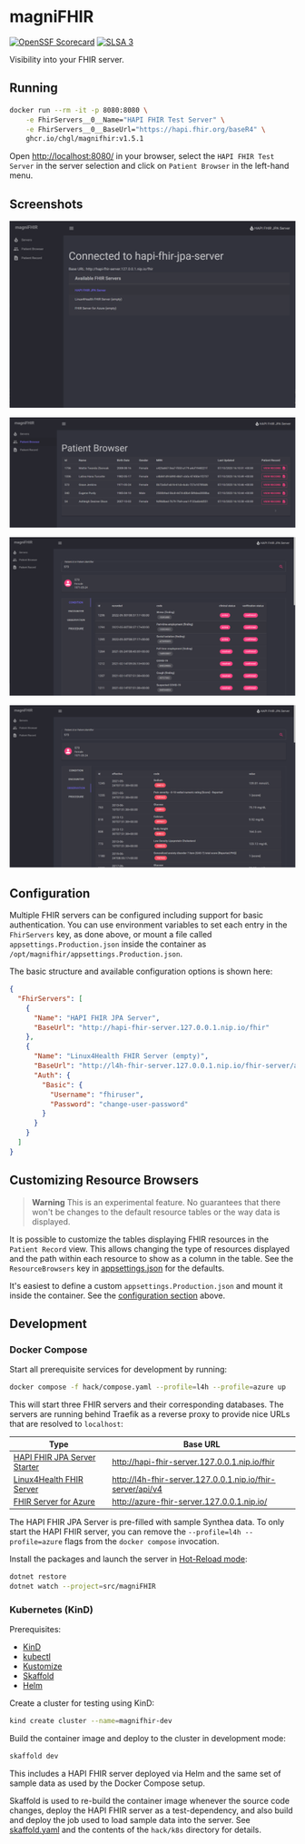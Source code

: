 # magniFHIR

[![OpenSSF Scorecard](https://api.securityscorecards.dev/projects/github.com/chgl/magniFHIR/badge)](https://api.securityscorecards.dev/projects/github.com/chgl/magniFHIR)
[![SLSA 3](https://slsa.dev/images/gh-badge-level3.svg)](https://slsa.dev)

Visibility into your FHIR server.

## Running

<!-- x-release-please-start-version -->

```sh
docker run --rm -it -p 8080:8080 \
    -e FhirServers__0__Name="HAPI FHIR Test Server" \
    -e FhirServers__0__BaseUrl="https://hapi.fhir.org/baseR4" \
    ghcr.io/chgl/magnifhir:v1.5.1
```

<!-- x-release-please-end -->

Open <http://localhost:8080/> in your browser, select the `HAPI FHIR Test Server` in the server selection and click on `Patient Browser` in the left-hand menu.

## Screenshots

![Screenshot showing the server selection](/docs/img/screenshots/server-selection.png "Configure multiple FHIR servers to connect to")

![Screenshot showing the patient browser](/docs/img/screenshots/patient-browser.png "List all Patient resources stored in the server")

![Screenshot showing the patient record conditions tab](/docs/img/screenshots/patient-record-conditions.png "See a Patient's Condition resources")

![Screenshot showing the patient record observations tab](/docs/img/screenshots/patient-record-observations.png "See a Patient's Observation resources")

## Configuration

Multiple FHIR servers can be configured including support for basic authentication.
You can use environment variables to set each entry in the `FhirServers` key, as done above,
or mount a file called `appsettings.Production.json` inside the container as `/opt/magnifhir/appsettings.Production.json`.

The basic structure and available configuration options is shown here:

```json
{
  "FhirServers": [
    {
      "Name": "HAPI FHIR JPA Server",
      "BaseUrl": "http://hapi-fhir-server.127.0.0.1.nip.io/fhir"
    },
    {
      "Name": "Linux4Health FHIR Server (empty)",
      "BaseUrl": "http://l4h-fhir-server.127.0.0.1.nip.io/fhir-server/api/v4",
      "Auth": {
        "Basic": {
          "Username": "fhiruser",
          "Password": "change-user-password"
        }
      }
    }
  ]
}
```

## Customizing Resource Browsers

> **Warning**
> This is an experimental feature. No guarantees that there won't be changes to the default
> resource tables or the way data is displayed.

It is possible to customize the tables displaying FHIR resources in the `Patient Record` view.
This allows changing the type of resources displayed and the path within each resource to show as a column in the table.
See the `ResourceBrowsers` key in [appsettings.json](./src/magniFHIR/appsettings.json) for the defaults.

It's easiest to define a custom `appsettings.Production.json` and mount it inside the container.
See the [configuration section](#configuration) above.

## Development

### Docker Compose

Start all prerequisite services for development by running:

```sh
docker compose -f hack/compose.yaml --profile=l4h --profile=azure up
```

This will start three FHIR servers and their corresponding databases. The servers are running behind Traefik as a
reverse proxy to provide nice URLs that are resolved to `localhost`:

| Type                                                                                    | Base URL                                                     |
| --------------------------------------------------------------------------------------- | ------------------------------------------------------------ |
| [HAPI FHIR JPA Server Starter](https://github.com/hapifhir/hapi-fhir-jpaserver-starter) | <http://hapi-fhir-server.127.0.0.1.nip.io/fhir>              |
| [Linux4Health FHIR Server](https://github.com/LinuxForHealth/FHIR)                      | <http://l4h-fhir-server.127.0.0.1.nip.io/fhir-server/api/v4> |
| [FHIR Server for Azure](https://github.com/microsoft/fhir-server)                       | <http://azure-fhir-server.127.0.0.1.nip.io/>                 |

The HAPI FHIR JPA Server is pre-filled with sample Synthea data. To only start the HAPI FHIR server, you can remove the `--profile=l4h --profile=azure` flags
from the `docker compose` invocation.

Install the packages and launch the server in [Hot-Reload mode](https://docs.microsoft.com/en-us/aspnet/core/test/hot-reload?view=aspnetcore-6.0):

```sh
dotnet restore
dotnet watch --project=src/magniFHIR
```

### Kubernetes (KinD)

Prerequisites:

- [KinD](https://kind.sigs.k8s.io/)
- [kubectl](https://kubernetes.io/docs/tasks/tools/)
- [Kustomize](https://kustomize.io/)
- [Skaffold](https://skaffold.dev/)
- [Helm](https://helm.sh/)

Create a cluster for testing using KinD:

```sh
kind create cluster --name=magnifhir-dev
```

Build the container image and deploy to the cluster in development mode:

```sh
skaffold dev
```

This includes a HAPI FHIR server deployed via Helm and the same set of sample data as used
by the Docker Compose setup.

Skaffold is used to re-build the container image whenever the source code changes, deploy the HAPI FHIR server as a test-dependency, and also build and deploy the job used to load sample data into the server. See [skaffold.yaml](./skaffold.yaml) and the contents of the `hack/k8s` directory for details.

